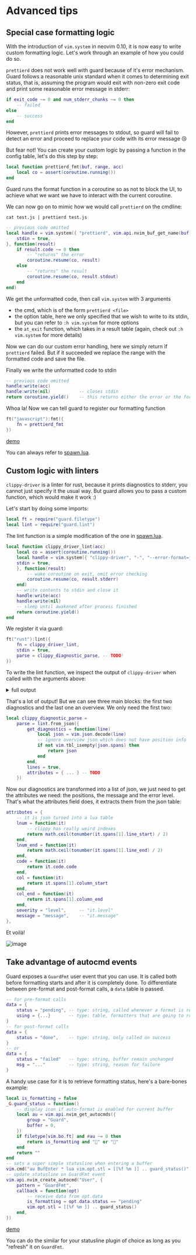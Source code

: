 # Advanced tips

## Special case formatting logic

With the introduction of `vim.system` in neovim 0.10, it is now easy to write custom formatting logic. Let's work through an example of how you could do so.

`prettierd` does not work well with guard because of it's error mechanism. Guard follows a reasonable unix standard when it comes to determining exit status, that is, assuming the program would exit with non-zero exit code and print some reasonable error message in stderr:

```lua
if exit_code ~= 0 and num_stderr_chunks ~= 0 then
    -- failed
else
    -- success
end
```

However, `prettierd` prints error messages to stdout, so guard will fail to detect an error and proceed to replace your code with its error message :cry:

But fear not! You can create your custom logic by passing a function in the config table, let's do this step by step:

```lua
local function prettierd_fmt(buf, range, acc)
    local co = assert(coroutine.running())
end
```

Guard runs the format function in a coroutine so as not to block the UI, to achieve what we want we have to interact with the current coroutine.

We can now go on to mimic how we would call `prettierd` on the cmdline:

```
cat test.js | prettierd test.js
```

```lua
-- previous code omitted
local handle = vim.system({ "prettierd", vim.api.nvim_buf_get_name(buf) }, {
	stdin = true,
}, function(result)
	if result.code ~= 0 then
		-- "returns" the error
		coroutine.resume(co, result)
	else
		-- "returns" the result
		coroutine.resume(co, result.stdout)
	end
end)
```

We get the unformatted code, then call `vim.system` with 3 arguments

- the cmd, which is of the form `prettierd <file>`
- the option table, here we only specified that we wish to write to its stdin, but you can refer to `:h vim.system` for more options
- the `at_exit` function, which takes in a result table (again, check out `:h vim.system` for more details)

Now we can do our custom error handling, here we simply return if `prettierd` failed. But if it succeeded we replace the range with the formatted code and save the file.

Finally we write the unformatted code to stdin

```lua
-- previous code omitted
handle:write(acc)
handle:write(nil)           -- closes stdin
return coroutine.yield()    -- this returns either the error or the formatted code we returned earlier
```

Whoa la! Now we can tell guard to register our formatting function

```lua
ft("javascript"):fmt({
    fn = prettierd_fmt
})
```

[demo](https://github.com/xiaoshihou514/guard.nvim/assets/108414369/56dd35d4-8bf6-445a-adfd-8786fb461021)

You can always refer to [spawn.lua](https://github.com/nvimdev/guard.nvim/blob/main/lua/guard/spawn.lua).

## Custom logic with linters

`clippy-driver` is a linter for rust, because it prints diagnostics to stderr, you cannot just specify it the usual way. But guard allows you to pass a custom function, which would make it work :)

Let's start by doing some imports:

```lua
local ft = require("guard.filetype")
local lint = require("guard.lint")
```

The lint function is a simple modification of the one in [spawn.lua](https://github.com/nvimdev/guard.nvim/blob/main/lua/guard/spawn.lua).

```lua
local function clippy_driver_lint(acc)
    local co = assert(coroutine.running())
    local handle = vim.system({ "clippy-driver", "-", "--error-format=json", "--edition=2021" }, {
    stdin = true,
    }, function(result)
        -- wake coroutine on exit, omit error checking
        coroutine.resume(co, result.stderr)
    end)
    -- write contents to stdin and close it
    handle:write(acc)
    handle:write(nil)
    -- sleep until awakened after process finished
    return coroutine.yield()
end
```

We register it via guard:

```lua
ft("rust"):lint({
    fn = clippy_driver_lint,
    stdin = true,
    parse = clippy_diagnostic_parse, -- TODO!
})
```

To write the lint function, we inspect the output of `clippy-driver` when called with the arguments above:

<details>
<summary>full output</summary>

```
❯ cat test.rs
fn main() {
    let _ = 'a' .. 'z';
}
❯ cat test.rs | clippy-driver - --error-format=json --edition=2021
{"$message_type":"diagnostic","message":"almost complete ascii range","code":{"code":"clippy::almost_complete_range","explanation":null},"level":"warning","spans":[{"file_name":"<anon>","byte_start":24,"byte_end":34,"line_start":2,"line_end":2,"column_start":13,"column_end":23,"is_primary":true,"text":[{"text":"    let _ = 'a' .. 'z';","highlight_start":13,"highlight_end":23}],"label":null,"suggested_replacement":null,"suggestion_applicability":null,"expansion":null}],"children":[{"message":"for further information visit https://rust-lang.github.io/rust-clippy/master/index.html#almost_complete_range","code":null,"level":"help","spans":[],"children":[],"rendered":null},{"message":"`#[warn(clippy::almost_complete_range)]` on by default","code":null,"level":"note","spans":[],"children":[],"rendered":null},{"message":"use an inclusive range","code":null,"level":"help","spans":[{"file_name":"<anon>","byte_start":28,"byte_end":30,"line_start":2,"line_end":2,"column_start":17,"column_end":19,"is_primary":true,"text":[{"text":"    let _ = 'a' .. 'z';","highlight_start":17,"highlight_end":19}],"label":null,"suggested_replacement":"..=","suggestion_applicability":"MaybeIncorrect","expansion":null}],"children":[],"rendered":null}],"rendered":"warning: almost complete ascii range\n --> <anon>:2:13\n  |\n2 |     let _ = 'a' .. 'z';\n  |             ^^^^--^^^^\n  |                 |\n  |                 help: use an inclusive range: `..=`\n  |\n  = help: for further information visit https://rust-lang.github.io/rust-clippy/master/index.html#almost_complete_range\n  = note: `#[warn(clippy::almost_complete_range)]` on by default\n\n"}
{"$message_type":"diagnostic","message":"this comparison involving the minimum or maximum element for this type contains a case that is always true or always false","code":{"code":"clippy::absurd_extreme_comparisons","explanation":null},"level":"error","spans":[{"file_name":"<anon>","byte_start":43,"byte_end":56,"line_start":3,"line_end":3,"column_start":8,"column_end":21,"is_primary":true,"text":[{"text":"    if 42 > i32::MAX {}","highlight_start":8,"highlight_end":21}],"label":null,"suggested_replacement":null,"suggestion_applicability":null,"expansion":null}],"children":[{"message":"because `i32::MAX` is the maximum value for this type, this comparison is always false","code":null,"level":"help","spans":[],"children":[],"rendered":null},{"message":"for further information visit https://rust-lang.github.io/rust-clippy/master/index.html#absurd_extreme_comparisons","code":null,"level":"help","spans":[],"children":[],"rendered":null},{"message":"`#[deny(clippy::absurd_extreme_comparisons)]` on by default","code":null,"level":"note","spans":[],"children":[],"rendered":null}],"rendered":"error: this comparison involving the minimum or maximum element for this type contains a case that is always true or always false\n --> <anon>:3:8\n  |\n3 |     if 42 > i32::MAX {}\n  |        ^^^^^^^^^^^^^\n  |\n  = help: because `i32::MAX` is the maximum value for this type, this comparison is always false\n  = help: for further information visit https://rust-lang.github.io/rust-clippy/master/index.html#absurd_extreme_comparisons\n  = note: `#[deny(clippy::absurd_extreme_comparisons)]` on by default\n\n"}
{"$message_type":"diagnostic","message":"aborting due to 1 previous error; 1 warning emitted","code":null,"level":"error","spans":[],"children":[],"rendered":"error: aborting due to 1 previous error; 1 warning emitted\n\n"}
```

</details>

That's a lot of output! But we can see three main blocks: the first two diagnostics and the last one an overview. We only need the first two:

```lua
local clippy_diagnostic_parse =
	parse = lint.from_json({
		get_diagnostics = function(line)
			local json = vim.json.decode(line)
            -- ignore overview json which does not have position info
			if not vim.tbl_isempty(json.spans) then
				return json
			end
		end,
        lines = true,
		attributes = { ... } -- TODO
    })
```

Now our diagnostics are transformed into a list of json, we just need to get the attributes we need: the positions, the message and the error level. That's what the attributes field does, it extracts them from the json table:

```lua
attributes = {
    -- it is json turned into a lua table
    lnum = function(it)
        -- clippy has really weird indexes
        return math.ceil(tonumber(it.spans[1].line_start) / 2)
    end,
    lnum_end = function(it)
        return math.ceil(tonumber(it.spans[1].line_end) / 2)
    end,
    code = function(it)
        return it.code.code
    end,
    col = function(it)
        return it.spans[1].column_start
    end,
    col_end = function(it)
        return it.spans[1].column_end
    end,
    severity = "level",     -- "it.level"
    message = "message",    -- "it.message"
},
```

Et voilà!

![image](https://github.com/xiaoshihou514/guard.nvim/assets/108414369/f9137b5a-ae69-494f-9f5b-b6044ae63c86)

## Take advantage of autocmd events

Guard exposes a `GuardFmt` user event that you can use. It is called both before formatting starts and after it is completely done. To differentiate between pre-format and post-format calls, a `data` table is passed.

```lua
-- for pre-format calls
data = {
    status = "pending", -- type: string, called whenever a format is requested
    using = {...}       -- type: table, formatters that are going to run
}
-- for post-format calls
data = {
    status = "done",    -- type: string, only called on success
}
-- or
data = {
    status = "failed"   -- type: string, buffer remain unchanged
    msg = "..."         -- type: string, reason for failure
}
```

A handy use case for it is to retrieve formatting status, here's a bare-bones example:

```lua
local is_formatting = false
_G.guard_status = function()
    -- display icon if auto-format is enabled for current buffer
    local au = vim.api.nvim_get_autocmds({
        group = "Guard",
        buffer = 0,
    })
    if filetype[vim.bo.ft] and #au ~= 0 then
        return is_formatting and "" or ""
    end
    return ""
end
-- sets a super simple statusline when entering a buffer
vim.cmd("au BufEnter * lua vim.opt.stl = [[%f %m ]] .. guard_status()")
-- update statusline on GuardFmt event
vim.api.nvim_create_autocmd("User", {
    pattern = "GuardFmt",
    callback = function(opt)
        -- receive data from opt.data
        is_formatting = opt.data.status == "pending"
        vim.opt.stl = [[%f %m ]] .. guard_status()
    end,
})
```

[demo](https://github.com/xiaoshihou514/guard.nvim/assets/108414369/339ff4ff-288c-49e4-8ab1-789a6175d201)

You can do the similar for your statusline plugin of choice as long as you "refresh" it on `GuardFmt`.
